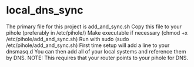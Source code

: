 # local_dns_sync
The primary file for this project is add_and_sync.sh
Copy this file to your pihole (preferably in /etc/pihole/)
Make executable if necessary (chmod +x /etc/pihole/add_and_sync.sh)
Run with sudo (sudo /etc/pihole/add_and_sync.sh)
First time setup will add a line to your dnsmasq.d
You can then add all of your local systems and reference them by DNS.
NOTE: This requires that your router points to your pihole for DNS.
